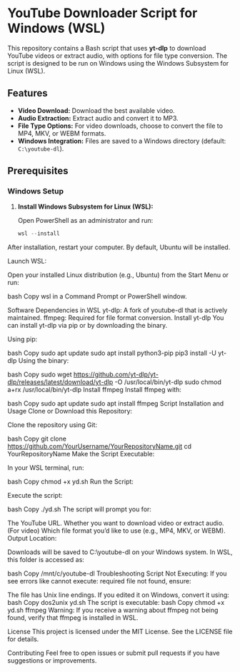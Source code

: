 # YouTube Downloader Script for Windows (WSL)

This repository contains a Bash script that uses **yt-dlp** to download YouTube videos or extract audio, with options for file type conversion. The script is designed to be run on Windows using the Windows Subsystem for Linux (WSL).

## Features

- **Video Download:** Download the best available video.
- **Audio Extraction:** Extract audio and convert it to MP3.
- **File Type Options:** For video downloads, choose to convert the file to MP4, MKV, or WEBM formats.
- **Windows Integration:** Files are saved to a Windows directory (default: `C:\youtube-dl`).

## Prerequisites

### Windows Setup

1. **Install Windows Subsystem for Linux (WSL):**

   Open PowerShell as an administrator and run:
   ```powershell
   wsl --install
After installation, restart your computer. By default, Ubuntu will be installed.

Launch WSL:

Open your installed Linux distribution (e.g., Ubuntu) from the Start Menu or run:

bash
Copy
wsl
in a Command Prompt or PowerShell window.

Software Dependencies in WSL
yt-dlp: A fork of youtube-dl that is actively maintained.
ffmpeg: Required for file format conversion.
Install yt-dlp
You can install yt-dlp via pip or by downloading the binary.

Using pip:

bash
Copy
sudo apt update
sudo apt install python3-pip
pip3 install -U yt-dlp
Using the binary:

bash
Copy
sudo wget https://github.com/yt-dlp/yt-dlp/releases/latest/download/yt-dlp -O /usr/local/bin/yt-dlp
sudo chmod a+rx /usr/local/bin/yt-dlp
Install ffmpeg
Install ffmpeg with:

bash
Copy
sudo apt update
sudo apt install ffmpeg
Script Installation and Usage
Clone or Download this Repository:

Clone the repository using Git:

bash
Copy
git clone https://github.com/YourUsername/YourRepositoryName.git
cd YourRepositoryName
Make the Script Executable:

In your WSL terminal, run:

bash
Copy
chmod +x yd.sh
Run the Script:

Execute the script:

bash
Copy
./yd.sh
The script will prompt you for:

The YouTube URL.
Whether you want to download video or extract audio.
(For video) Which file format you’d like to use (e.g., MP4, MKV, or WEBM).
Output Location:

Downloads will be saved to C:\youtube-dl on your Windows system. In WSL, this folder is accessed as:

bash
Copy
/mnt/c/youtube-dl
Troubleshooting
Script Not Executing:
If you see errors like cannot execute: required file not found, ensure:

The file has Unix line endings. If you edited it on Windows, convert it using:
bash
Copy
dos2unix yd.sh
The script is executable:
bash
Copy
chmod +x yd.sh
ffmpeg Warning:
If you receive a warning about ffmpeg not being found, verify that ffmpeg is installed in WSL.

License
This project is licensed under the MIT License. See the LICENSE file for details.

Contributing
Feel free to open issues or submit pull requests if you have suggestions or improvements.

